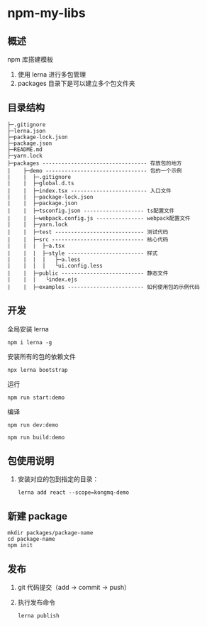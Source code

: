 # npm-my-libs

## 概述

npm 库搭建模板

1. 使用 lerna 进行多包管理
2. packages 目录下是可以建立多个包文件夹

## 目录结构

```
├─.gitignore
├─lerna.json
├─package-lock.json
├─package.json
├─README.md
├─yarn.lock
├─packages --------------------------------- 存放包的地方
|    ├─demo -------------------------------- 包的一个示例
|    |  ├─.gitignore
|    |  ├─global.d.ts
|    |  ├─index.tsx ------------------------ 入口文件
|    |  ├─package-lock.json
|    |  ├─package.json
|    |  ├─tsconfig.json ------------------- ts配置文件
|    |  ├─webpack.config.js --------------- webpack配置文件
|    |  ├─yarn.lock
|    |  ├─test ---------------------------- 测试代码
|    |  ├─src ----------------------------- 核心代码
|    |  |  ├─a.tsx
|    |  |  ├─style ------------------------ 样式
|    |  |  |   ├─a.less
|    |  |  |   └ui.config.less
|    |  ├─public -------------------------- 静态文件
|    |  |   └index.ejs
|    |  ├─examples ------------------------ 如何使用包的示例代码
```

## 开发

全局安装 lerna

`npm i lerna -g`

安装所有的包的依赖文件

`npx lerna bootstrap`

运行

`npm run start:demo`

编译

`npm run dev:demo`

`npm run build:demo`

## 包使用说明

1. 安装对应的包到指定的目录：

   `lerna add react --scope=kongmq-demo`

## 新建 package

```
mkdir packages/package-name
cd package-name
npm init
```

## 发布

1. git 代码提交（add -> commit -> push）
2. 执行发布命令

   `lerna publish`
